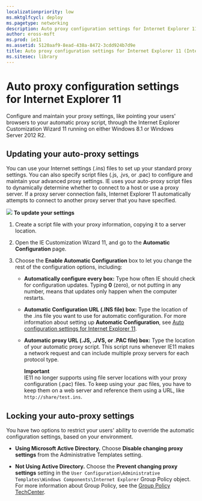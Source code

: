 ```yaml
---
localizationpriority: low
ms.mktglfcycl: deploy
ms.pagetype: networking
description: Auto proxy configuration settings for Internet Explorer 11
author: eross-msft
ms.prod: ie11
ms.assetid: 5120aaf9-8ead-438a-8472-3cdd924b7d9e
title: Auto proxy configuration settings for Internet Explorer 11 (Internet Explorer 11 for IT Pros)
ms.sitesec: library
---
```



# Auto proxy configuration settings for Internet Explorer 11
Configure and maintain your proxy settings, like pointing your users' browsers to your automatic proxy script, through the Internet Explorer Customization Wizard 11 running on either Windows 8.1 or Windows Server 2012 R2.

## Updating your auto-proxy settings
You can use your Internet settings (.ins) files to set up your standard proxy settings. You can also specify script files (.js, .jvs, or .pac) to configure and maintain your advanced proxy settings. IE uses your auto-proxy script files to dynamically determine whether to connect to a host or use a proxy server. If a proxy server connection fails, Internet Explorer 11 automatically attempts to connect to another proxy server that you have specified.

 ![](images/wedge.gif) **To update your settings**

1.  Create a script file with your proxy information, copying it to a server location.

2.  Open the IE Customization Wizard 11, and go to the **Automatic Configuration** page.

3.  Choose the **Enable Automatic Configuration** box to let you change the rest of the configuration options, including:

    -   **Automatically configure every box:** Type how often IE should check for configuration updates. Typing **0** (zero), or not putting in any number, means that updates only happen when the computer restarts.

    -   **Automatic Configuration URL (.INS file) box:** Type the location of the .ins file you want to use for automatic configuration. For more information about setting up **Automatic Configuration**, see [Auto configuration settings for Internet Explorer 11](auto-configuration-settings-for-ie11.md).

    -   **Automatic proxy URL (.JS, .JVS, or .PAC file) box:** Type the location of your automatic proxy script. This script runs whenever IE11 makes a network request and can include multiple proxy servers for each protocol type.<p>**Important**<br>IE11 no longer supports using file server locations with your proxy configuration (.pac) files. To keep using your .pac files, you have to keep them on a web server and reference them using a URL, like `http://share/test.ins`.

## Locking your auto-proxy settings
You have two options to restrict your users' ability to override the automatic configuration settings, based on your environment.

-   **Using Microsoft Active Directory.** Choose **Disable changing proxy settings** from the Administrative Templates setting.

-   **Not Using Active Directory.** Choose the **Prevent changing proxy settings** setting in the `User Configuration\Administrative Templates\Windows Components\Internet Explorer` Group Policy object. For more information about Group Policy, see the [Group Policy TechCenter](http://go.microsoft.com/fwlink/p/?LinkId=214514).

 

 



